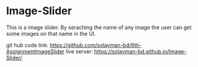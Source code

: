 # Image-Slider

This is a image slider. By seraching the name of any image the user can get some images on that name in the UI.


git hub code link: https://github.com/solayman-bd/6th-AssignmentImageSlider 
live server: https://solayman-bd.github.io/Image-Slider/
